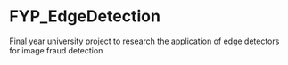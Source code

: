 # FYP_EdgeDetection
Final year university project to research the application of edge detectors for image fraud detection
